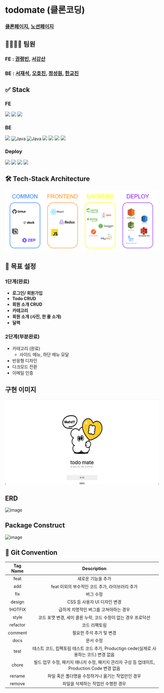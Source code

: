 # todomate (클론코딩)
### [클론페이지](https://www.todomate.net/), [노션페이지](https://educated-library-708.notion.site/6-SA-466502a9508e4523a53e097b790b7539#02f2b5b2cac942e7be515460f30538b2)

## 👨‍👨‍👧‍👦 팀원
### FE : [권령빈](https://github.com/Dev-RyanK), [서강산](https://github.com/dkaodkaork)
### BE : [서재석](https://github.com/suhjaesuk), [오호진](https://github.com/1Tsw0rd), [정성원](https://github.com/SungwonJeong), [한교진](https://github.com/hangj97)

## ✅ Stack
### FE
<img src="https://img.shields.io/badge/JavaScript-F7DF1E.svg?&style=for-the-badge&logo=JavaScript&logoColor=white"> <img src="https://img.shields.io/badge/React-0067A3.svg?&style=for-the-badge&logo=React&logoColor=white"> <img src="https://img.shields.io/badge/Redux-8B00FF.svg?&style=for-the-badge&logo=Redux&logoColor=white">

### BE 
<img src="https://img.shields.io/badge/Swagger-green?style=for-the-badge&logo=Swagger&logoColor=white"/> <img alt="Java" src ="https://img.shields.io/badge/Java-007396.svg?&style=for-the-badge&logo=Java&logoColor=white"/> <img alt="Java" src ="https://img.shields.io/badge/MySQL-4479A1.svg?&style=for-the-badge&logo=MySQL&logoColor=white"/> <img src="https://img.shields.io/badge/Spring Boot-6DB33F.svg?&style=for-the-badge&logo=Spring Boot&logoColor=white"> <img src="https://img.shields.io/badge/Spring Security-6DB33F.svg?&style=for-the-badge&logo=Spring Security&logoColor=white"> <img src="https://img.shields.io/badge/JWT-000000.svg?&style=for-the-badge&logo=JSON Web Tokens&logoColor=white"> <img src="https://img.shields.io/badge/Gradle-02303A.svg?&style=for-the-badge&logo=Gradle&logoColor=white">

### Deploy
<img src="https://img.shields.io/badge/Amazon EC2-yellow?style=for-the-badge&logo=AmazonEC2&logoColor=white"> <img src="https://img.shields.io/badge/Amazon S3-yellow?style=for-the-badge&logo=AmazonS3&logoColor=white"> <img src="https://img.shields.io/badge/Github Actions-2088FF?style=for-the-badge&logo=Github Actions&logoColor=white"> <img src="https://img.shields.io/badge/Amazon RDS-527FFF?style=for-the-badge&logo=Amazon RDS&logoColor=white">

## 🛠️ Tech-Stack Architecture 
![기술 스택](https://github.com/todomateclone/BE/raw/develop/img_2.png)

## 📌 목표 설정
### 1단계(완료)
- **로그인/ 회원가입**
- **Todo CRUD**
- **회원 소개 CRUD**
- **카테고리**
- **회원 소개 (사진, 한 줄 소개)**
- **달력**
### 2단계(부분완료)
- 카테고리 (완료)
    - 사이드 메뉴, 하단 메뉴 모달
- 반응형 디자인
- 다크모드 전환
- 이메일 인증

## 구현 이미지
![첫 페이지](https://github.com/todomateclone/BE/raw/develop/img_3.png)

## ERD
![image](https://user-images.githubusercontent.com/105099062/209951945-ed0e751c-974f-4434-94bd-46d89773322d.png)

## Package Construct
![image](https://user-images.githubusercontent.com/105099062/209951956-88f6c270-a224-4abb-beea-bce50f75dda5.png)

## 📌 Git Convention
| Tag Name | Description |
|:--------:|:-----------:|
|   feat   | 새로운 기능을 추가  |
|   add    |    feat 이외의 부수적인 코드 추가, 라이브러리 추가|
|   fix    |버그 수정|
|  design  |CSS 등 사용자 UI 디자인 변경|
| !HOTFIX  |급하게 치명적인 버그를 고쳐야하는 경우|
|  style   |코드 포맷 변경, 세미 콜론 누락, 코드 수정이 없는 경우 프로덕션|
| refactor |코드 리팩토링|
| comment  |필요한 주석 추가 및 변경|
|   docs   |문서 수정|
|   test   |테스트 코드, 립펙토림 테스트 코드 추가, Productign cede(실제로 사용하는 코드) 변경 없음|
|  chore   |빌드 업무 수정, 패키지 매니저 수정, 패키지 관리자 구성 등 업데이트, Production Code 변경 없음|
|  rename  |파일 혹은 폴더명을 수정하거나 옮기는 작업만인 경우|
|  remove  |파일을 삭제하는 작업만 수행한 경우|
